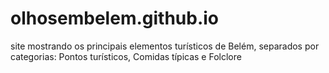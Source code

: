 # olhosembelem.github.io
site mostrando os principais elementos turísticos de Belém, separados por categorias: Pontos turísticos, Comidas típicas e Folclore

